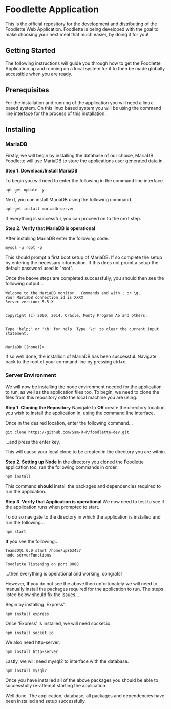 # Foodlette Application

This is the official repository for the development and distributing of the Foodlette Web Application.
Foodlette is being developed with the goal to make choosing your next meal that much easier, by doing it for you!

## Getting Started

The following instructions will guide you through how to get the Foodlette Application up and running on a local system for it to then be made globally accessible when you are ready.

## Prerequisites

For the installation and running of the application you will need a linux based system.
On this linux based system you will be using the command line interface for the process of this installation.

## Installing

### MariaDB
Firstly, we will begin by installing the database of our choice, MariaDB.
Foodlette will use MariaDB to store the applications user generated data in.

**Step 1. Download/Install MariaDB**

To begin you will need to enter the following in the command line interface.

```
apt-get update -y
```

Next, you can install MariaDB using the following command.

```
apt-get install mariadb-server
```

If everything is successful, you can proceed on to the next step.

**Step 2. Verify that MariaDB is operational**

After installing MariaDB enter the following code.

```
mysql -u root -p
```

This should prompt a first boot setup of MariaDB. If so complete the setup by entering the necessary information.
If this does not promt a setup the default password used is "root".

Once the baove steps are completed successfully, you should then see the following output...

```
Welcome to the MariaDB monitor.  Commands end with ; or \g.
Your MariaDB connection id is XXXX
Server version: 5.5.X


Copyright (c) 2000, 2014, Oracle, Monty Program Ab and others.


Type 'help;' or '\h' for help. Type '\c' to clear the current input statement.


MariaDB [(none)]> 
```

If so well done, the installion of MariaDB has been successful.
Navigate back to the root of your command line by pressing ctrl+c.

### Server Environment
We will now be installing the node environment needed for the application to run, as well as the application files too.
To begin, we need to clone the files from this repository onto the local machine you are using.

**Step 1. Cloning the Repository**
Navigate to **OR** create the directory location you wish to install the application in, using the command line interface.

Once in the desired location, enter the following command...

```
git clone https://github.com/Sam-R-P/foodlette-dev.git
```

...and press the enter key.

This will cause your local clone to be created in the directory you are within.

**Step 2. Setting up Node**
In the directory you cloned the Foodlette application too, run the following commands in order.

```
npm install
```

This command **should** install the packages and dependencies required to run the application.

**Step 3. Verify that Application is operational**
We now need to test to see if the application runs when prompted to start.

To do so navigate to the directory in which the application is installed and run the following...

```
npm start
```

**If** you see the following...

```
Team2D@1.0.0 start /home/up863457
node serverFunctions

Foodlette listening on port 8080
```
...then everything is operational and working, congrats!

However, **If** you do not see the above then unfortunately we will need to manually install the packages required for the application to run. The steps listed below should fix the issues...

Begin by installing 'Express'.

```
npm install express
```

Once 'Express' is installed, we will need socket.io.

```
npm install socket.io
```

We also need http-server.

```
npm install http-server
```

Lastly, we will need mysql2 to interface with the database.

```
npm install mysql2
```

Once you have installed all of the above packages you should be able to successfully re-attempt starting the application.

Well done. The application, database, all packages and dependencies have been installed and setup successfully.
